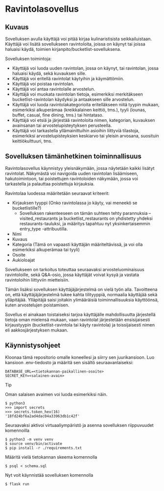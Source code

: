 # Ravintolasovellus

## Kuvaus

Sovelluksen avulla käyttäjä voi pitää kirjaa kulinaristisista seikkailuistaan. Käyttäjä voi lisätä sovellukseen ravintoloita, joissa on käynyt tai joissa haluaisi käydä, toimien kirjanpito/bucketlist-sovelluksena.

Sovelluksen toimintoja:
- Käyttäjä voi luoda uuden ravintolan, jossa on käynyt, tai ravintolan, jossa haluaisi käydä, sekä kuvauksen sille.
- Käyttäjä voi eritellä ravintolat käytyihin ja käymättömiin.
- Käyttäjä voi poistaa ravintolan.
- Käyttäjä voi antaa ravintolalle arvostelun.
- Käyttäjä voi muokata ravintolan tietoja, esimerkiksi merkitäkseen bucketlist-ravintolan käydyksi ja antaakseen sille arvostelun.
- Käyttäjä voi luoda ravintolakategorioita eritelläkseen niitä tyypin mukaan, esimerkiksi alkuperämaa (kreikkalainen keittiö, tms.), tyyli (lounas, buffet, casual, fine dining, tms.) tai hintataso.
- Käyttäjä voi etsiä ja järjestää ravintoloita nimen, kategorian, kuvauksen avainsanan tai arvostelupisteytyksen perusteella.
- Käyttäjä voi tarkastella yllämainittuihin asioihin liittyviä tilastoja, esimerkiksi arvostelupisteyksien keskiarvo tai yleisin arvosana, suosituin keittiökulttuuri, tms.

## Sovelluksen tämänhetkinen toiminnallisuus

Ravintolasovellus käynnistyy yleisnäkymään, jossa näytetään kaikki lisätyt ravintolat. Näkymästä voi navigoida uuden ravintolan lisäämiseen, hakutoimintoon, tai poistettujen ravintoloiden näkymään, jossa voi tarkastella ja palauttaa poistettuja kirjauksia. 

Ravintolaa luodessa määritetään seuraavat kriteerit: 
- Kirjauksen tyyppi (Onko ravintolassa jo käyty, vai meneekö se bucketlistille?)
  - Sovelluksen rakenteeseen on tämän suhteen tehty parannuksia – visited_restaurants ja bucketlist_restaurants on yhdistetty yhdeksi restaurants-tauluksi, ja määritys tapahtuu nyt yksinkertaisemmin entry_type -attribuutilla. 
- Nimi
- Kuvaus
- Kategoria (Tämä on vapaasti käyttäjän määriteltävissä, ja voi olla esimerkiksi alkuperämaa tai tyyli)
- Osoite
- Aukioloajat

Sovellukseen on tarkoitus toteuttaa seuraavaksi arvosteluominaisuus ravintoloille, sekä Q&A-osio, jossa käyttäjät voivat kysyä ja vastata ravintoloihin liittyviin mietteisiin. 

Tämän lisäksi sovelluksen käyttäjäjärjestelmä on vielä työn alla. Tavoitteena on, että käyttäjäjärjestelmä tukee kahta tilityyppiä, normaalia käyttäjää sekä ylläpitäjää. Ylläpitäjä saisi joitakin ylimääräisiä toiminnallisuuksia käyttöönsä, kuten arvostelujen poistamisen.

Sovellus ei ainakaan toistaiseksi tarjoa käyttäjälle mahdollisuutta järjestellä tietoja oman mielensä mukaan, vaan ravintolat järjestetään ensisijaisesti kirjaustyypin (bucketlist-ravintola tai käyty ravintola) ja toissijaisesti nimen eli aakkosjärjestyksen mukaan.

## Käynnistysohjeet

Kloonaa tämä repositorio omalle koneellesi ja siirry sen juurikansioon. Luo kansioon .env-tiedosto ja määritä sen sisältö seuraavanlaiseksi:
```
DATABASE_URL=<tietokannan-paikallinen-osoite>
SECRET_KEY=<salainen-avain>
```
> [!TIP]
> Oman salaisen avaimen voi luoda esimerkiksi näin.
```
$ python3
>>> import secrets
>>> secrets.token_hex(16)
'18fd24bf6a2ad4dac04a33963db1c42f'
```

Seuraavaksi aktivoi virtuaaliympäristö ja asenna sovelluksen riippuvuudet komennoilla
```
$ python3 -m venv venv
$ source venv/bin/activate
$ pip install -r ./requirements.txt
```
Määritä vielä tietokannan skeema komennolla
```
$ psql < schema.sql
```
Nyt voit käynnistää sovelluksen komennolla
```
$ flask run
```
